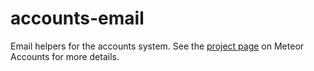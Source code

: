 # accounts-email

Email helpers for the accounts system. See the [project page](https://www.meteor.com/accounts) on Meteor Accounts for more details.
